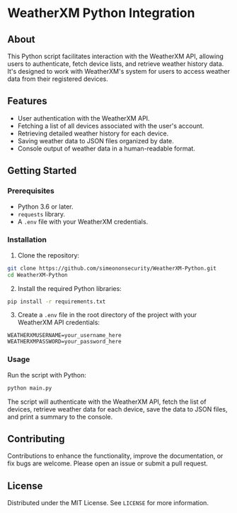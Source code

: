 # WeatherXM Python Integration

## About

This Python script facilitates interaction with the WeatherXM API, allowing users to authenticate, fetch device lists, and retrieve weather history data. It's designed to work with WeatherXM's system for users to access weather data from their registered devices.

## Features

- User authentication with the WeatherXM API.
- Fetching a list of all devices associated with the user's account.
- Retrieving detailed weather history for each device.
- Saving weather data to JSON files organized by date.
- Console output of weather data in a human-readable format.

## Getting Started

### Prerequisites

- Python 3.6 or later.
- `requests` library.
- A `.env` file with your WeatherXM credentials.

### Installation

1. Clone the repository:

```bash
git clone https://github.com/simeononsecurity/WeatherXM-Python.git
cd WeatherXM-Python
```

2. Install the required Python libraries:

```bash
pip install -r requirements.txt
```

3. Create a `.env` file in the root directory of the project with your WeatherXM API credentials:

```plaintext
WEATHERXMUSERNAME=your_username_here
WEATHERXMPASSWORD=your_password_here
```

### Usage

Run the script with Python:

```bash
python main.py
```

The script will authenticate with the WeatherXM API, fetch the list of devices, retrieve weather data for each device, save the data to JSON files, and print a summary to the console.

## Contributing

Contributions to enhance the functionality, improve the documentation, or fix bugs are welcome. Please open an issue or submit a pull request.

## License

Distributed under the MIT License. See `LICENSE` for more information.